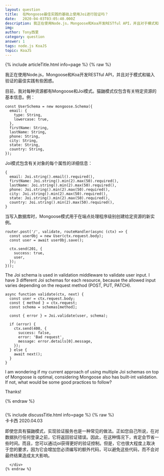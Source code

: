 ```yaml
---
layout: question
title:  在Mongoose最佳实践的基础上使用Joi进行验证吗？
date:   2020-04-03T03:05:40.000Z
description: 我正在使用Node.js，Mongoose和Koa开发RESTful API，并且对于模式和输入验证的最佳实践有些困惑。目前，我对每种资源都有Mong...
img: 
author: Tony西里
category: question
answer: 1
tags: node.js KoaJS
topic: KoaJS
---
```

<div class="article-root">
  <div class="article">
    {% include articleTitle.html info=page %}
    {% raw %}
    <div class="article-content"><p><font style="vertical-align: inherit;"><font style="vertical-align: inherit;">我正在使用Node.js，Mongoose和Koa开发RESTful API，并且对于模式和输入验证的最佳实践有些困惑。</font></font></p>

<p><font style="vertical-align: inherit;"><font style="vertical-align: inherit;">目前，我对每种资源都有Mongoose和Joi模式。</font><font style="vertical-align: inherit;">猫鼬模式仅包含有关特定资源的基本信息。</font><font style="vertical-align: inherit;">例：</font></font></p>

<pre><code>const UserSchema = new mongoose.Schema({<font></font>
  email: {<font></font>
    type: String,<font></font>
    lowercase: true,<font></font>
  },<font></font>
  firstName: String,<font></font>
  lastName: String,<font></font>
  phone: String,<font></font>
  city: String,<font></font>
  state: String,<font></font>
  country: String,<font></font>
});<font></font>
</code></pre>

<p><font style="vertical-align: inherit;"><font style="vertical-align: inherit;">Joi模式包含有关对象的每个属性的详细信息：</font></font></p>

<pre><code>{<font></font>
  email: Joi.string().email().required(),<font></font>
  firstName: Joi.string().min(2).max(50).required(),<font></font>
  lastName: Joi.string().min(2).max(50).required(),<font></font>
  phone: Joi.string().min(2).max(50).required(),<font></font>
  city: Joi.string().min(2).max(50).required(),<font></font>
  state: Joi.string().min(2).max(50).required(),<font></font>
  country: Joi.string().min(2).max(50).required(),<font></font>
}<font></font>
</code></pre>

<p><font style="vertical-align: inherit;"><font style="vertical-align: inherit;">当写入数据库时​​，Mongoose模式用于在端点处理程序级别创建给定资源的新实例。</font></font></p>

<pre><code>router.post('/', validate, routeHandler(async (ctx) =&gt; {<font></font>
  const userObj = new User(ctx.request.body);<font></font>
  const user = await userObj.save();<font></font>
<font></font>
  ctx.send(201, {<font></font>
    success: true,<font></font>
    user,<font></font>
  });<font></font>
}));<font></font>
</code></pre>

<p>The Joi schema is used in validation middleware to validate user input. I have 3 different Joi schemas for each resource, because the allowed input varies depending on the request method (POST, PUT, PATCH).</p>

<pre><code>async function validate(ctx, next) {<font></font>
  const user = ctx.request.body;<font></font>
  const { method } = ctx.request;<font></font>
  const schema = schemas[method];<font></font>
<font></font>
  const { error } = Joi.validate(user, schema);<font></font>
<font></font>
  if (error) {<font></font>
    ctx.send(400, {<font></font>
      success: false,<font></font>
      error: 'Bad request',<font></font>
      message: error.details[0].message,<font></font>
    });<font></font>
  } else {<font></font>
    await next();<font></font>
  }<font></font>
}<font></font>
</code></pre>

<p>I am wondering if my current approach of using multiple Joi schemas on top of Mongoose is optimal, considering Mongoose also has built-int validation. If not, what would be some good practices to follow?</p>

<p>Thanks!</p></div>
    {% endraw %}
  </div>
  <p style="height: 0;width:0;overflow: hidden;"> 第3956篇《在Mongoose最佳实践的基础上使用Joi进行验证吗？》来自Winter(https://github.com/aiyld/aiyld.github.io)的站点</p>
  <div class="discuss-wrapper">
    {% include discussTitle.html info=page %}
    {% raw %}
    <div class="discuss-item">
        <div class="discuss-parent">
          <div class="discuss-meta">
            <span class="discuss-user">卡卡西</span>
            <span class="discuss-time">2020.04.03</span>
          </div>
          <div class="discuss-comment"><p><font style="vertical-align: inherit;"><font style="vertical-align: inherit;">即使您具有猫鼬模式，实现验证服务也是一种常见的做法。</font><font style="vertical-align: inherit;">正如您自己所说，在对数据执行任何登录之前，它将返回验证错误。</font><font style="vertical-align: inherit;">因此，在这种情况下，肯定会节省一些时间。</font><font style="vertical-align: inherit;">而且，您可以通过joi获得更好的验证控制。</font><font style="vertical-align: inherit;">但是，它也很大程度上取决于您的要求，因为它会增加您必须编写的额外代码，可以避免这些代码，而不会对最终结果造成太大影响。</font></font></p></div>
        </div>
        
      </div>
    {% endraw %}
  </div>
<div>
